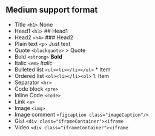 ## Medium support format
* Title `<h1>` None
* Head1 `<h3>` ## Head1
* Head2 `<h4>` ### Head2
* Plain text `<p>` Just text
* Quote `<blockquote>` > Quote
* Bold `<strong>` **Bold**
* Italic `<em>` _Italic_
* Bulleted list `<ul><li></li></ul>` * Item
* Ordered list `<ol><li></li><ol>` 1. Item
* Separator `<hr>` 
* Code block `<pre>`
* Inline Code `<code>`
* Link `<a>`
* Image `<img>`
* Image comment `<figcaption class="imageCaption"/>`
* Gist `<div class="iframeContainer"><iframe`
* Video `<div class="iframeContainer"><iframe`